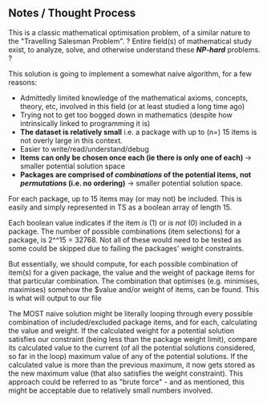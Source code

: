 ## Notes / Thought Process

This is a classic mathematical optimisation problem, of a similar nature to the "Travelling Salesman Problem". ?
Entire field(s) of mathematical study exist, to analyze, solve, and otherwise understand these ***NP-hard*** problems. ?

This solution is going to implement a somewhat naive algorithm, for a few reasons:
- Admittedly limited knowledge of the mathematical axioms, concepts, theory, etc, involved in this field (or at least studied a long time ago)
- Trying not to get too bogged down in mathematics (despite how intrinsically linked to programming it is)
- **The dataset is relatively small** i.e. a package with up to (n=) 15 items is not overly large in this context.
- Easier to write/read/understand/debug
- **Items can only be chosen once each (ie there is only one of each)** -> smaller potential solution space
- **Packages are comprised of *combinations* of the potential items, not *permutations* (i.e. no ordering)** -> smaller potential solution space.

For each package, up to 15 items may (or may not) be included. This is easily and simply represented in TS as a boolean array of length 15. 

Each boolean value indicates if the item *is* (1) or *is not* (0) included in a package. The number of possible combinations (item selections) for a package, is 2^^15 = 32768. Not all of these would need to be tested as some could be skipped due to failing the packages' weight constraints. 

But essentially, we should compute, for each possible combination of item(s) for a given package, the value and the weight of package items for that particular combination. The combination that optimises (e.g. minimises, maximises) somehow the $value and/or weight of items, can be found. This is what will output to our file

The MOST naive solution might be literally looping through every possible combination of included/excluded package items, and for each, calculating the value and weight. If the calculated weight for a potential solution satisfies our constraint (being less than the package weight limit), compare its calculated value to the current (of all the potential solutions considered, so far in the loop) maximum value of any of the potential solutions. If the calculated value is more than the previous maximum, it now gets stored as the new maximum value (that also satisfies the weight constraint). This approach could be referred to as "brute force" - and as mentioned, this might be acceptable due to relatively small numbers involved.
